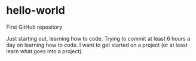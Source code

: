 # hello-world
First GitHub repository

Just starting out, learning how to code.  Trying to commit at least 6 hours a day on learning how to code.  I want to get started on a project (or at least learn what goes into a project).  <yay> </yay>
